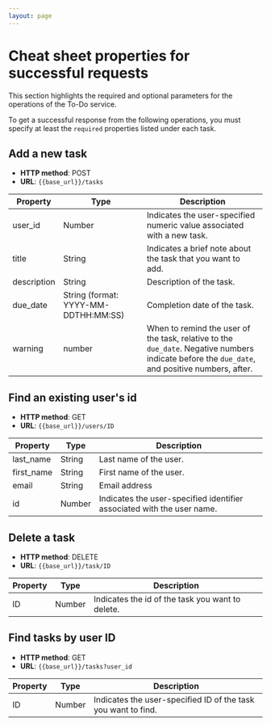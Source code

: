 ```yaml
---
layout: page
---
```



# Cheat sheet properties for successful requests

This section highlights the required and optional parameters for the operations of the To-Do service.

To get a successful response from the following operations, you must specify at least the `required` properties listed under each task. 



## Add a new task

- **HTTP method**: POST
- **URL**: `{{base_url}}/tasks`

| Property| Type|Description|
|---|---|---|
|user_id | Number   |Indicates the user-specified numeric value associated with a new task.|
| title | String |Indicates a brief note about the task that you want to add.|
| description | String | Description of the task.   |
| due_date  | String (format: YYYY-MM-DDTHH:MM:SS)   | Completion date of the task.   |
| warning  | number| When to remind the user of the task, relative to the `due_date`. Negative numbers indicate before the `due_date`, and positive numbers, after. |


## Find an existing user's id

- **HTTP method**: GET
- **URL**: `{{base_url}}/users/ID`

| Property| Type|Description|
|---|---|---|
|last_name  |String| Last name of the user.|
|first_name |String|First name of the user.|
|email   |String| Email address   |
|id| Number  | Indicates the user-specified identifier associated with the user name.|


## Delete a task

- **HTTP method**: DELETE
- **URL**: `{{base_url}}/task/ID`

| Property| Type|Description|
|---|---|---|
|  ID | Number | Indicates the id of the task you want to delete.|


## Find tasks by user ID

- **HTTP method**: GET
- **URL**: `{{base_url}}/tasks?user_id`


| Property| Type|Description|
|---|---|---|
| ID  | Number| Indicates the user-specified ID of the task you want to find.|



